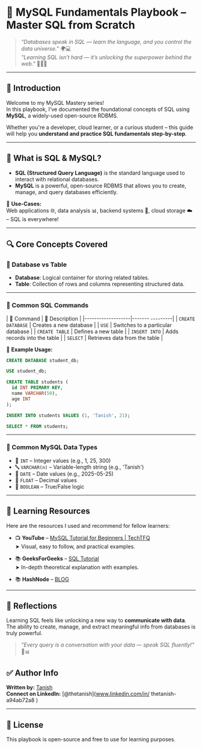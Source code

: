 
# 🚀 MySQL Fundamentals Playbook – Master SQL from Scratch

> *"Databases speak in SQL — learn the language, and you control the data universe."* 🌍💻  
> *"Learning SQL isn’t hard — it’s unlocking the superpower behind the web."* 🦸‍♂️🔐

---

## 📘 Introduction

Welcome to my MySQL Mastery series!  
In this playbook, I’ve documented the foundational concepts of SQL using **MySQL**, a widely-used open-source RDBMS.

Whether you're a developer, cloud learner, or a curious student – this guide will help you **understand and practice SQL fundamentals step-by-step**.

---

## 🧠 What is SQL & MySQL?

- **SQL (Structured Query Language)** is the standard language used to interact with relational databases.
- **MySQL** is a powerful, open-source RDBMS that allows you to create, manage, and query databases efficiently.

📌 **Use-Cases:**  
Web applications 🌐, data analysis 📊, backend systems 🔧, cloud storage ☁️ – SQL is everywhere!

---

## 🔍 Core Concepts Covered

### 🔹 Database vs Table

- **Database**: Logical container for storing related tables.  
- **Table**: Collection of rows and columns representing structured data.

---

### 🔹 Common SQL Commands

| 🧾 Command        |         📌 Description |
|-------------------|-------         ---------|
| `CREATE DATABASE` | Creates a new database  |
| `USE` | Switches to a particular database   |
| `CREATE TABLE` | Defines a new table        |
| `INSERT INTO` | Adds records into the table |
| `SELECT` | Retrieves data from the table    |

📌 **Example Usage:**

```sql
CREATE DATABASE student_db;
```

```sql
USE student_db;
```

```sql
CREATE TABLE students (
  id INT PRIMARY KEY,
  name VARCHAR(50),
  age INT
);
```

```sql
INSERT INTO students VALUES (1, 'Tanish', 21);
```

```sql
SELECT * FROM students;
```

---

### 🔹 Common MySQL Data Types

- 🔢 `INT` – Integer values (e.g., 1, 25, 300)
- 🔤 `VARCHAR(n)` – Variable-length string (e.g., 'Tanish')
- 📅 `DATE` – Date values (e.g., 2025-05-25)
- 💯 `FLOAT` – Decimal values
- 🔘 `BOOLEAN` – True/False logic

---

## 🎥 Learning Resources

Here are the resources I used and recommend for fellow learners:

- 📺 **YouTube** – [MySQL Tutorial for Beginners | TechTFQ](https://youtu.be/hlGoQC332VM?si=jNyaCvZqpc1UJrZQ)  
  ➤ Visual, easy to follow, and practical examples.

- 📚 **GeeksForGeeks** – [SQL Tutorial](https://www.geeksforgeeks.org/sql-tutorial/)  
  ➤ In-depth theoretical explanation with examples.

- 📚 **HashNode** – [BLOG](https://sqltani.hashnode.dev/getting-started-with-mysql-mastering-sql-fundamentals)  
---

## 💬 Reflections

Learning SQL feels like unlocking a new way to **communicate with data**.  
The ability to create, manage, and extract meaningful info from databases is truly powerful.

> *"Every query is a conversation with your data — speak SQL fluently!"* 🧠📊

## ✅ Author Info

**Written by:** [Tanish](https://cloudwith-tanish.hashnode.dev)  
**Connect on LinkedIn:** [@thetanish](www.linkedin.com/in/
thetanish-a94ab72a8
)  


---

## 📌 License

This playbook is open-source and free to use for learning purposes.
